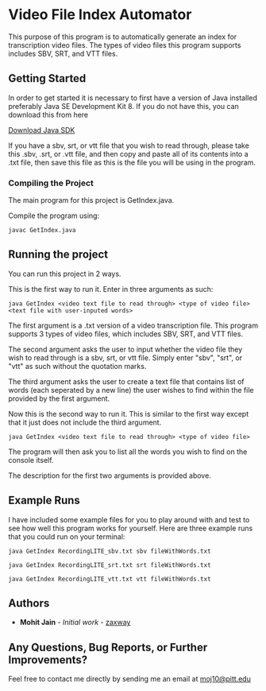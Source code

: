 # Video File Index Automator

This purpose of this program is to automatically generate an index for transcription video files. The types of video files 
this program supports includes SBV, SRT, and VTT files. 

## Getting Started

In order to get started it is necessary to first have a version of Java installed preferably Java SE Development Kit 8.
If you do not have this, you can download this from here

[Download Java SDK](http://www.oracle.com/technetwork/java/javase/downloads/jdk8-downloads-2133151.html)

If you have a sbv, srt, or vtt file that you wish to read through, please take this .sbv, .srt, or .vtt file, and then copy 
and paste all of its contents into a .txt file, then save this file as this is the file you will be using in the program. 

### Compiling the Project

The main program for this project is GetIndex.java.

Compile the program using:
```
javac GetIndex.java

```

## Running the project

You can run this project in 2 ways.

This is the first way to run it. Enter in three arguments as such: 
```
java GetIndex <video text file to read through> <type of video file> <text file with user-inputed words>

```
The first argument is a .txt version of a video transcription file. This program supports 3 types of video files, which
includes SBV, SRT, and VTT files. 

The second argument asks the user to input whether the video file they wish to read through is a sbv, srt, or vtt file.
Simply enter "sbv", "srt", or "vtt" as such without the quotation marks.

The third argument asks the user to create a text file that contains list of words (each seperated by a new line) the user 
wishes to find within the file provided by the first argument.


Now this is the second way to run it. This is similar to the first way except that it just does not include the third 
argument.

```
java GetIndex <video text file to read through> <type of video file>

```
The program will then ask you to list all the words you wish to find on the console itself.

The description for the first two arguments is provided above.


## Example Runs

I have included some example files for you to play around with and test to see how well this program works for yourself.
Here are three example runs that you could run on your terminal:

```
java GetIndex RecordingLITE_sbv.txt sbv fileWithWords.txt

java GetIndex RecordingLITE_srt.txt srt fileWithWords.txt

java GetIndex RecordingLITE_vtt.txt vtt fileWithWords.txt

```

## Authors

* **Mohit Jain** - *Initial work* - [zaxway](https://github.com/zaxway)

## Any Questions, Bug Reports, or Further Improvements?

Feel free to contact me directly by sending me an email at moj10@pitt.edu


